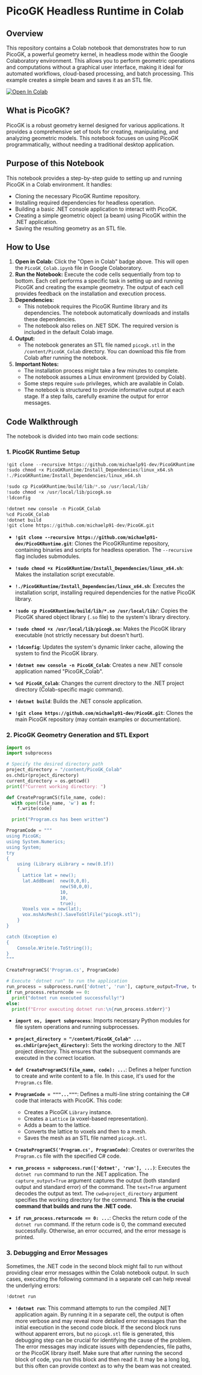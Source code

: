# PicoGK Headless Runtime in Colab

## Overview

This repository contains a Colab notebook that demonstrates how to run PicoGK, a powerful geometry kernel, in headless mode within the Google Colaboratory environment. This allows you to perform geometric operations and computations without a graphical user interface, making it ideal for automated workflows, cloud-based processing, and batch processing.  This example creates a simple beam and saves it as an STL file.

[![Open In Colab](https://colab.research.google.com/assets/colab-badge.svg)](https://github.com/michaelp91-dev/PicoGK-Colab/blob/main/PicoGK_Colab.ipynb) 

## What is PicoGK?

PicoGK is a robust geometry kernel designed for various applications. It provides a comprehensive set of tools for creating, manipulating, and analyzing geometric models. This notebook focuses on using PicoGK programmatically, without needing a traditional desktop application.

## Purpose of this Notebook

This notebook provides a step-by-step guide to setting up and running PicoGK in a Colab environment. It handles:

*   Cloning the necessary PicoGK Runtime repository.
*   Installing required dependencies for headless operation.
*   Building a basic .NET console application to interact with PicoGK.
*   Creating a simple geometric object (a beam) using PicoGK within the .NET application.
*   Saving the resulting geometry as an STL file.

## How to Use

1.  **Open in Colab:** Click the "Open in Colab" badge above. This will open the `PicoGK_Colab.ipynb` file in Google Colaboratory. 
2.  **Run the Notebook:** Execute the code cells sequentially from top to bottom. Each cell performs a specific task in setting up and running PicoGK and creating the example geometry. The output of each cell provides feedback on the installation and execution process.
3.  **Dependencies:**
    *   This notebook requires the PicoGK Runtime library and its dependencies. The notebook automatically downloads and installs these dependencies.
    *   The notebook also relies on .NET SDK. The required version is included in the default Colab image.
4.  **Output:**
    *   The notebook generates an STL file named `picogk.stl` in the `/content/PicoGK_Colab` directory. You can download this file from Colab after running the notebook.
5.  **Important Notes:**
    *   The installation process might take a few minutes to complete.
    *   The notebook assumes a Linux environment (provided by Colab).
    *   Some steps require `sudo` privileges, which are available in Colab.
    *   The notebook is structured to provide informative output at each stage. If a step fails, carefully examine the output for error messages.

## Code Walkthrough

The notebook is divided into two main code sections:

### 1. PicoGK Runtime Setup

```python
!git clone --recursive https://github.com/michaelp91-dev/PicoGKRuntime.git
!sudo chmod +x PicoGKRuntime/Install_Dependencies/linux_x64.sh
!./PicoGKRuntime/Install_Dependencies/linux_x64.sh

!sudo cp PicoGKRuntime/build/lib/*.so /usr/local/lib/
!sudo chmod +x /usr/local/lib/picogk.so
!ldconfig

!dotnet new console -n PicoGK_Colab
%cd PicoGK_Colab
!dotnet build
!git clone https://github.com/michaelp91-dev/PicoGK.git
```
*   **`!git clone --recursive https://github.com/michaelp91-dev/PicoGKRuntime.git`**: Clones the PicoGKRuntime repository, containing binaries and scripts for headless operation. The `--recursive` flag includes submodules.

*   **`!sudo chmod +x PicoGKRuntime/Install_Dependencies/linux_x64.sh`**: Makes the installation script executable.

*   **`!./PicoGKRuntime/Install_Dependencies/linux_x64.sh`**: Executes the installation script, installing required dependencies for the native PicoGK library.

*   **`!sudo cp PicoGKRuntime/build/lib/*.so /usr/local/lib/`**: Copies the PicoGK shared object library (`.so` file) to the system's library directory.

*   **`!sudo chmod +x /usr/local/lib/picogk.so`**: Makes the PicoGK library executable (not strictly necessary but doesn't hurt).

*   **`!ldconfig`**: Updates the system's dynamic linker cache, allowing the system to find the PicoGK library.

*   **`!dotnet new console -n PicoGK_Colab`**: Creates a new .NET console application named "PicoGK_Colab".

*   **`%cd PicoGK_Colab`**: Changes the current directory to the .NET project directory (Colab-specific magic command).

*   **`!dotnet build`**: Builds the .NET console application.

*   **`!git clone https://github.com/michaelp91-dev/PicoGK.git`**: Clones the main PicoGK repository (may contain examples or documentation).

### 2. PicoGK Geometry Generation and STL Export

```python
import os
import subprocess

# Specify the desired directory path
project_directory = "/content/PicoGK_Colab"
os.chdir(project_directory)
current_directory = os.getcwd()
print(f"Current working directory: ")

def CreateProgramCS(file_name, code):
  with open(file_name, 'w') as f:
    f.write(code)

  print("Program.cs has been written")

ProgramCode = """
using PicoGK;
using System.Numerics;
using System;
try
{
    using (Library oLibrary = new(0.1f))
    {
      Lattice lat = new();
      lat.AddBeam(  new(0,0,0),
                    new(50,0,0),
                    10,
                    10,
                    true);
      Voxels vox = new(lat);
      vox.mshAsMesh().SaveToStlFile("picogk.stl");
    }
}

catch (Exception e)
{
    Console.Write(e.ToString());
}
"""

CreateProgramCS('Program.cs', ProgramCode)

# Execute 'dotnet run" to run the application
run_process = subprocess.run(['dotnet', 'run'], capture_output=True, text=True, cwd=project_directory)
if run_process.returncode == 0:
  print("dotnet run executed successfully!")
else:
  print(f"Error executing dotnet run:\n{run_process.stderr}")
```

*   **`import os, import subprocess`**: Imports necessary Python modules for file system operations and running subprocesses.

*   **`project_directory = "/content/PicoGK_Colab" ... os.chdir(project_directory)`**: Sets the working directory to the .NET project directory. This ensures that the subsequent commands are executed in the correct location.

*   **`def CreateProgramCS(file_name, code): ...`**: Defines a helper function to create and write content to a file. In this case, it's used for the `Program.cs` file.

*   **`ProgramCode = """..."""`**: Defines a multi-line string containing the C# code that interacts with PicoGK. This code:
    *   Creates a PicoGK `Library` instance.
    *   Creates a `Lattice` (a voxel-based representation).
    *   Adds a beam to the lattice.
    *   Converts the lattice to voxels and then to a mesh.
    *   Saves the mesh as an STL file named `picogk.stl`.

*   **`CreateProgramCS('Program.cs', ProgramCode)`**: Creates or overwrites the `Program.cs` file with the specified C# code.

*   **`run_process = subprocess.run(['dotnet', 'run'], ...)`**: Executes the `dotnet run` command to run the .NET application. The `capture_output=True` argument captures the output (both standard output and standard error) of the command. The `text=True` argument decodes the output as text. The `cwd=project_directory` argument specifies the working directory for the command.  **This is the crucial command that builds and runs the .NET code.**

*   **`if run_process.returncode == 0: ...`**: Checks the return code of the `dotnet run` command. If the return code is 0, the command executed successfully. Otherwise, an error occurred, and the error message is printed.

### 3. Debugging and Error Messages

Sometimes, the .NET code in the second block might fail to run without providing clear error messages within the Colab notebook output. In such cases, executing the following command in a separate cell can help reveal the underlying errors:

```python
!dotnet run
```

*   **`!dotnet run`**:  This command attempts to run the compiled .NET application again.  By running it in a separate cell, the output is often more verbose and may reveal more detailed error messages than the initial execution in the second code block. If the second block runs without apparent errors, but no `picogk.stl` file is generated, this debugging step can be crucial for identifying the cause of the problem. The error messages may indicate issues with dependencies, file paths, or the PicoGK library itself. Make sure that after running the second block of code, you run this block and then read it. It may be a long log, but this often can provide context as to why the beam was not created.


